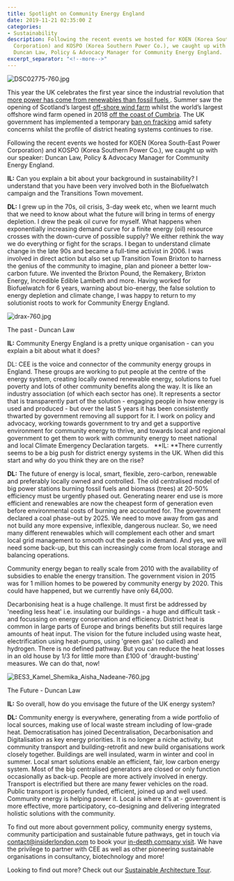 ```yaml
---
title: Spotlight on Community Energy England
date: 2019-11-21 02:35:00 Z
categories:
- Sustainability
description: Following the recent events we hosted for KOEN (Korea South-East Power
  Corporation) and KOSPO (Korea Southern Power Co.), we caught up with our speaker
  Duncan Law, Policy & Advocacy Manager for Community Energy England.
excerpt_separator: "<!--more-->"
---
```


![DSC02775-760.jpg](/uploads/DSC02775-760.jpg)

This year the UK celebrates the first year since the industrial revolution that [more power has come from renewables than fossil fuels ](https://www.theguardian.com/business/2019/oct/14/renewable-electricity-overtakes-fossil-fuels-in-uk-for-first-time) . Summer saw the opening of Scotland’s largest [off-shore wind farm](https://www.bbc.co.uk/news/uk-scotland-49125399) whilst the world’s largest offshore wind farm opened in 2018 [off the coast of Cumbria](https://www.bbc.co.uk/news/uk-england-cumbria-45424559). The UK government has implemented a temporary [ban on fracking](https://www.huffingtonpost.co.uk/entry/government-fracking-ban-earthquake_uk_5dbc9018e4b0576b62a1d26e) amid safety concerns whilst the profile of district heating systems continues to rise.

Following the recent events we hosted for KOEN (Korea South-East Power Corporation) and KOSPO (Korea Southern Power Co.), we caught up with our speaker: Duncan Law, Policy & Advocacy Manager for Community Energy England.

<!--more-->

**IL:** Can you explain a bit about your background in sustainability? I understand that you have been very involved both in the Biofuelwatch campaign and the Transitions Town movement.

**DL:** I grew up in the 70s, oil crisis, 3-day week etc, when we learnt much that we need to know about what the future will bring in terms of energy depletion. I drew the peak oil curve for myself. What happens when exponentially increasing demand curve for a finite energy (oil) resource crosses with the down-curve of possible supply? We either rethink the way we do everything or fight for the scraps. I began to understand climate change in the late 90s and became a full-time activist in 2006. I was involved in direct action but also set up Transition Town Brixton to harness the genius of the community to imagine, plan and pioneer a better low-carbon future. We invented the Brixton Pound, the Remakery, Brixton Energy, Incredible Edible Lambeth and more. Having worked for Biofuelwatch for 6 years, warning about bio-energy, the false solution to energy depletion and climate change, I was happy to return to my solutionist roots to work for Community Energy England.

![drax-760.jpg](/uploads/drax-760.jpg)

The past - Duncan Law

**IL:** Community Energy England is a pretty unique organisation - can you explain a bit about what it does?

DL: CEE is the voice and connector of the community energy groups in England. These groups are working to put people at the centre of the energy system, creating locally owned renewable energy, solutions to fuel poverty and lots of other community benefits along the way. It is like an industry association (of which each sector has one). It represents a sector that is transparently part of the solution - engaging people in how energy is used and produced - but over the last 5 years it has been consistently thwarted by government removing all support for it. I work on policy and advocacy, working towards government to try and get a supportive environment for community energy to thrive, and towards local and regional government to get them to work with community energy to meet national and local Climate Emergency Declaration targets.
 
**IL: **There currently seems to be a big push for district energy systems in the UK. When did this start and why do you think they are on the rise?

**DL:** The future of energy is local, smart, flexible, zero-carbon, renewable and preferably locally owned and controlled. The old centralised model of big power stations burning fossil fuels and biomass (trees) at 20-50% efficiency must be urgently phased out. Generating nearer end use is more efficient and renewables are now the cheapest form of generation even before environmental costs of burning are accounted for. The government declared a coal phase-out by 2025. We need to move away from gas and not build any more expensive, inflexible, dangerous nuclear. So, we need many different renewables which will complement each other and smart local grid management to smooth out the peaks in demand. And yes, we will need some back-up, but this can increasingly come from local storage and balancing operations.

Community energy began to really scale from 2010 with the availability of subsidies to enable the energy transition. The government vision in 2015 was for 1 million homes to be powered by community energy by 2020. This could have happened, but we currently have only 64,000.

Decarbonising heat is a huge challenge. It must first be addressed by 'needing less heat' i.e. insulating our buildings - a huge and difficult task - and focussing on energy conservation and efficiency. District heat is common in large parts of Europe and brings benefits but still requires large amounts of heat input. The vision for the future included using waste heat, electrification using heat-pumps, using 'green gas' (so called) and hydrogen. There is no defined pathway. But you can reduce the heat losses in an old house by 1/3 for little more than £100 of 'draught-busting' measures. We can do that, now!

![BES3_Kamel_Shemika_Aisha_Nadeane-760.jpg](/uploads/BES3_Kamel_Shemika_Aisha_Nadeane-760.jpg)

The Future - Duncan Law

**IL:** So overall, how do you envisage the future of the UK energy system?

**DL:** Community energy is everywhere, generating from a wide portfolio of local sources, making use of local waste stream including of low-grade heat. Democratisation has joined Decentralisation, Decarbonisation and Digitalisation as key energy priorities. It is no longer a niche activity, but community transport and building-retrofit and new build organisations work closely together. Buildings are well insulated, warm in winter and cool in summer. Local smart solutions enable an efficient, fair, low carbon energy system. Most of the big centralised generators are closed or only function occasionally as back-up. People are more actively involved in energy. Transport is electrified but there are many fewer vehicles on the road. Public transport is properly funded, efficient, joined up and well used. Community energy is helping power it. Local is where it's at - government is more effective, more participatory, co-designing and delivering integrated holistic solutions with the community. 

To find out more about government policy, community energy systems, community participation and sustainable future pathways, get in touch via contact@insiderlondon.com to book your [in-depth company visit](https://www.insiderlondon.com/london/company-visits/). We have the privilege to partner with CEE as well as other pioneering sustainable organisations in consultancy, biotechnology and more!

Looking to find out more? Check out our [Sustainable Architecture Tour](/london/educational-tours/sustainable-london-architecture-tour/).
